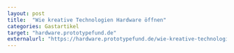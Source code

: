 ```yaml
---
layout: post
title:  "Wie kreative Technologien Hardware öffnen"
categories: Gastartikel
target: "hardware.prototypefund.de"
externalurl: "https://hardware.prototypefund.de/wie-kreative-technologie-hardware-eroeffnet/"
---
```

